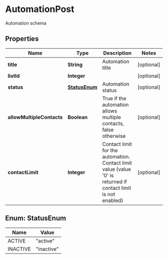 

# AutomationPost

Automation schema

## Properties

| Name | Type | Description | Notes |
|------------ | ------------- | ------------- | -------------|
|**title** | **String** | Automation title |  [optional] |
|**listId** | **Integer** |  |  [optional] |
|**status** | [**StatusEnum**](#StatusEnum) | Automation status |  [optional] |
|**allowMultipleContacts** | **Boolean** | True if the automation allows multiple contacts, false otherwise |  [optional] |
|**contactLimit** | **Integer** | Contact limit for the automation. Contact limit value (value &#39;0&#39; is returned if contact limit is not enabled) |  [optional] |



## Enum: StatusEnum

| Name | Value |
|---- | -----|
| ACTIVE | &quot;active&quot; |
| INACTIVE | &quot;inactive&quot; |



